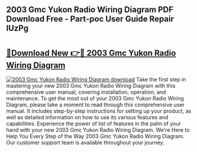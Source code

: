 ## 2003 Gmc Yukon Radio Wiring Diagram PDF Download Free - Part-poc User Guide Repair lUzPg

# <h2><a href="http://dfn4g2.blite.top/?on=2003+Gmc+Yukon+Radio+Wiring+Diagram">🔗Download New 👉🔴 2003 Gmc Yukon Radio Wiring Diagram</a></h2>

[![2003 Gmc Yukon Radio Wiring Diagram download](https://i.imgur.com/lujVjoI.png)](http://dfn4g2.blite.top/?on=2003+Gmc+Yukon+Radio+Wiring+Diagram)
Take the first step in mastering your new 2003 Gmc Yukon Radio Wiring Diagram with this comprehensive user manual, covering installation, operation, and maintenance. To get the most out of your 2003 Gmc Yukon Radio Wiring Diagram, please take a moment to read through this comprehensive user manual. It includes step-by-step instructions for setting up your product, as well as detailed information on how to use its various features and capabilities. Experience the power of list of features in the palm of your hand with your new 2003 Gmc Yukon Radio Wiring Diagram. We're Here to Help You Every Step of the Way 2003 Gmc Yukon Radio Wiring Diagram. Our customer support team is available throughout your journey.
